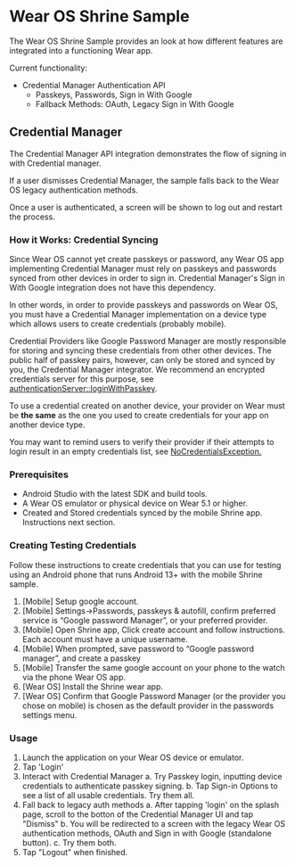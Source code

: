 # Wear OS Shrine Sample

The Wear OS Shrine Sample provides an look at how different features are integrated into a 
functioning Wear app.

Current functionality:
  * Credential Manager Authentication API
    * Passkeys, Passwords, Sign in With Google
    * Fallback Methods: OAuth, Legacy Sign in With Google

## Credential Manager

The Credential Manager API integration demonstrates the flow of signing in with Credential manager.

If a user dismisses Credential Manager, the sample falls back to the Wear OS legacy authentication
methods.

Once a user is authenticated, a screen will be shown to log out and restart the process.

### How it Works: Credential Syncing

Since Wear OS cannot yet create passkeys or password, any Wear OS app implementing Credential
Manager must rely on passkeys and passwords synced from other devices in order to sign in. 
Credential Manager's Sign in With Google integration does not have this dependency.

In other words, in order to provide passkeys and passwords on Wear OS, you must have a Credential
Manager implementation on a device type which allows users to create credentials (probably
mobile). 

Credential Providers like Google Password Manager are mostly responsible for storing and syncing
these credentials from other other devices. The public half of passkey pairs, however, can only be
stored and synced by you, the Credential Manager integrator.  We recommend an encrypted credentials
server for this purpose, see [authenticationServer::loginWithPasskey](AuthenticationServer.kt#L68).

To use a credential created on another device, your provider on Wear must be **the same** as the one
you used to create credentials for your app on another device type.

You may want to remind users to verify their provider if their attempts to login result in
an empty credentials list, see
[NoCredentialsException.](https://developer.android.com/reference/kotlin/androidx/credentials/exceptions/NoCredentialException)

### Prerequisites

* Android Studio with the latest SDK and build tools.
* A Wear OS emulator or physical device on Wear 5.1 or higher.
* Created and Stored credentials synced by the mobile Shrine app. Instructions next section.

### Creating Testing Credentials

Follow these instructions to create credentials that you can use for testing using an Android phone
that runs Android 13+ with the mobile Shrine sample.

1. [Mobile] Setup google account.
2. [Mobile] Settings->Passwords, passkeys & autofill, confirm preferred service is
“Google password Manager”, or your preferred provider.
3. [Mobile] Open Shrine app, Click create account and follow instructions. Each account must
   have a unique username.
4. [Mobile] When prompted, save password to “Google password manager”, and create a passkey
5. [Mobile] Transfer the same google account on your phone to the watch via the phone Wear OS app.
6. [Wear OS] Install the Shrine wear app.
7. [Wear OS] Confirm that Google Password Manager (or the provider you chose on mobile)
   is chosen as the default provider in the passwords settings menu.

### Usage

1. Launch the application on your Wear OS device or emulator.
2. Tap 'Login'
3. Interact with Credential Manager
   a. Try Passkey login, inputting device credentials to authenticate passkey signing.
   b. Tap Sign-in Options to see a list of all usable credentials. Try them all.
4. Fall back to legacy auth methods
   a. After tapping 'login' on the splash page, scroll to the botton of the Credential Manager UI
   and tap "Dismiss"
   b. You will be redirected to a screen with the legacy Wear OS authentication methods, OAuth and
   Sign in with Google (standalone button).
   c. Try them both.
5. Tap "Logout" when finished.